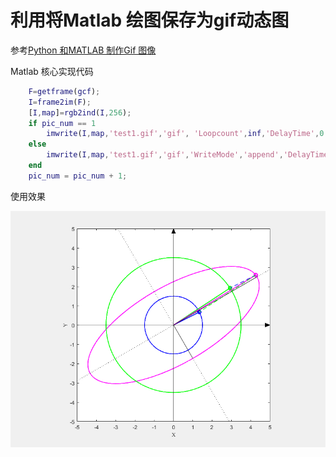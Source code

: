 # 利用将Matlab 绘图保存为gif动态图
参考[Python 和MATLAB 制作Gif 图像](https://zhuanlan.zhihu.com/p/87380652)

Matlab 核心实现代码
```m
    F=getframe(gcf);
    I=frame2im(F);
    [I,map]=rgb2ind(I,256);
    if pic_num == 1
        imwrite(I,map,'test1.gif','gif', 'Loopcount',inf,'DelayTime',0.1);
    else
        imwrite(I,map,'test1.gif','gif','WriteMode','append','DelayTime',0.1);
    end
    pic_num = pic_num + 1;
```

使用效果

![轴心轨迹示意图](./单轨迹演示.gif)
